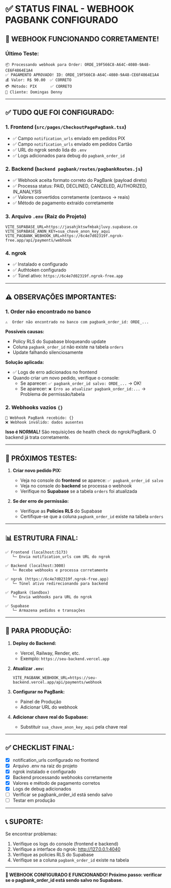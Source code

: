 # ✅ STATUS FINAL - WEBHOOK PAGBANK CONFIGURADO

## 🎉 WEBHOOK FUNCIONANDO CORRETAMENTE!

### **Último Teste:**
```
📦 Processando webhook para Order: ORDE_19F566C8-A64C-4080-9A48-CE6F4864E1A4
✅ PAGAMENTO APROVADO! ID: ORDE_19F566C8-A64C-4080-9A48-CE6F4864E1A4
💰 Valor: R$ 90.00  ✅ CORRETO
💳 Método: PIX      ✅ CORRETO
👤 Cliente: Domingas Denny
```

---

## ✅ TUDO QUE FOI CONFIGURADO:

### 1. **Frontend (`src/pages/CheckoutPagePagBank.tsx`)**
   - ✅ Campo `notification_urls` enviado em pedidos PIX
   - ✅ Campo `notification_urls` enviado em pedidos Cartão
   - ✅ URL do ngrok sendo lida do `.env`
   - ✅ Logs adicionados para debug do `pagbank_order_id`

### 2. **Backend (`backend pagbank/routes/pagbankRoutes.js`)**
   - ✅ Webhook aceita formato correto do PagBank (payload direto)
   - ✅ Processa status: PAID, DECLINED, CANCELED, AUTHORIZED, IN_ANALYSIS
   - ✅ Valores convertidos corretamente (centavos → reais)
   - ✅ Método de pagamento extraído corretamente

### 3. **Arquivo `.env` (Raiz do Projeto)**
   ```env
   VITE_SUPABASE_URL=https://jasahjktswfmbakjluvy.supabase.co
   VITE_SUPABASE_ANON_KEY=sua_chave_anon_key_aqui
   VITE_PAGBANK_WEBHOOK_URL=https://6c4e7d02319f.ngrok-free.app/api/payments/webhook
   ```

### 4. **ngrok**
   - ✅ Instalado e configurado
   - ✅ Authtoken configurado
   - ✅ Túnel ativo: `https://6c4e7d02319f.ngrok-free.app`

---

## ⚠️ OBSERVAÇÕES IMPORTANTES:

### **1. Order não encontrado no banco**
```
⚠️  Order não encontrado no banco com pagbank_order_id: ORDE_...
```

**Possíveis causas:**
- Policy RLS do Supabase bloqueando update
- Coluna `pagbank_order_id` não existe na tabela `orders`
- Update falhando silenciosamente

**Solução aplicada:**
- ✅ Logs de erro adicionados no frontend
- Quando criar um novo pedido, verifique o console:
  - Se aparecer: `✅ pagbank_order_id salvo: ORDE_...` → OK!
  - Se aparecer: `❌ Erro ao atualizar pagbank_order_id:...` → Problema de permissão/tabela

### **2. Webhooks vazios `{}`**
```
🔔 Webhook PagBank recebido: {}
❌ Webhook inválido: dados ausentes
```

**Isso é NORMAL!** São requisições de health check do ngrok/PagBank. O backend já trata corretamente.

---

## 🧪 PRÓXIMOS TESTES:

1. **Criar novo pedido PIX:**
   - Veja no console do **frontend** se aparece: `✅ pagbank_order_id salvo`
   - Veja no console do **backend** se processa o webhook
   - Verifique no **Supabase** se a tabela `orders` foi atualizada

2. **Se der erro de permissão:**
   - Verifique as **Policies RLS** do Supabase
   - Certifique-se que a coluna `pagbank_order_id` existe na tabela `orders`

---

## 📊 ESTRUTURA FINAL:

```
✅ Frontend (localhost:5173)
   └─ Envia notification_urls com URL do ngrok
   
✅ Backend (localhost:3000)
   └─ Recebe webhooks e processa corretamente
   
✅ ngrok (https://6c4e7d02319f.ngrok-free.app)
   └─ Túnel ativo redirecionando para backend
   
✅ PagBank (Sandbox)
   └─ Envia webhooks para URL do ngrok
   
✅ Supabase
   └─ Armazena pedidos e transações
```

---

## 🚀 PARA PRODUÇÃO:

1. **Deploy do Backend:**
   - Vercel, Railway, Render, etc.
   - Exemplo: `https://seu-backend.vercel.app`

2. **Atualizar `.env`:**
   ```env
   VITE_PAGBANK_WEBHOOK_URL=https://seu-backend.vercel.app/api/payments/webhook
   ```

3. **Configurar no PagBank:**
   - Painel de Produção
   - Adicionar URL do webhook

4. **Adicionar chave real do Supabase:**
   - Substituir `sua_chave_anon_key_aqui` pela chave real

---

## ✅ CHECKLIST FINAL:

- [x] notification_urls configurado no frontend
- [x] Arquivo .env na raiz do projeto
- [x] ngrok instalado e configurado
- [x] Backend processando webhooks corretamente
- [x] Valores e método de pagamento corretos
- [x] Logs de debug adicionados
- [ ] Verificar se pagbank_order_id está sendo salvo
- [ ] Testar em produção

---

## 📞 SUPORTE:

Se encontrar problemas:
1. Verifique os logs do console (frontend e backend)
2. Verifique a interface do ngrok: http://127.0.0.1:4040
3. Verifique as policies RLS do Supabase
4. Verifique se a coluna `pagbank_order_id` existe na tabela

---

**🎉 WEBHOOK CONFIGURADO E FUNCIONANDO! Próximo passo: verificar se o pagbank_order_id está sendo salvo no Supabase.**


